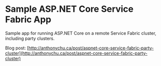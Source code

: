 # Sample ASP.NET Core Service Fabric App

Sample app for running ASP.NET Core on a remote Service Fabric
cluster, including party clusters.

Blog post: [http://anthonychu.ca/post/aspnet-core-service-fabric-party-cluster](http://anthonychu.ca/post/aspnet-core-service-fabric-party-cluster)